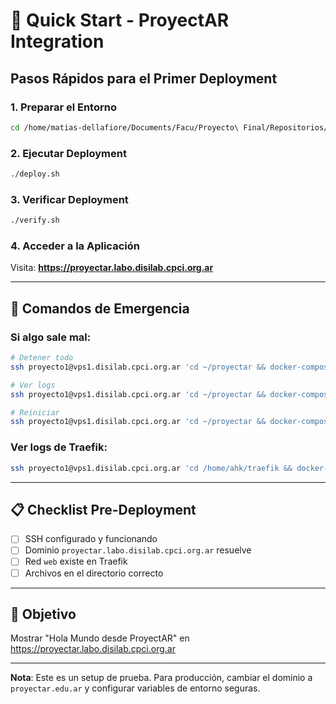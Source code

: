 # 🚀 Quick Start - ProyectAR Integration

## Pasos Rápidos para el Primer Deployment

### 1. Preparar el Entorno
```bash
cd /home/matias-dellafiore/Documents/Facu/Proyecto\ Final/Repositorios/proyectar-utn
```

### 2. Ejecutar Deployment
```bash
./deploy.sh
```

### 3. Verificar Deployment
```bash
./verify.sh
```

### 4. Acceder a la Aplicación
Visita: **https://proyectar.labo.disilab.cpci.org.ar**

---

## 🔧 Comandos de Emergencia

### Si algo sale mal:
```bash
# Detener todo
ssh proyecto1@vps1.disilab.cpci.org.ar 'cd ~/proyectar && docker-compose down'

# Ver logs
ssh proyecto1@vps1.disilab.cpci.org.ar 'cd ~/proyectar && docker-compose logs -f'

# Reiniciar
ssh proyecto1@vps1.disilab.cpci.org.ar 'cd ~/proyectar && docker-compose restart'
```

### Ver logs de Traefik:
```bash
ssh proyecto1@vps1.disilab.cpci.org.ar 'cd /home/ahk/traefik && docker-compose logs -f traefik'
```

---

## 📋 Checklist Pre-Deployment

- [ ] SSH configurado y funcionando
- [ ] Dominio `proyectar.labo.disilab.cpci.org.ar` resuelve
- [ ] Red `web` existe en Traefik
- [ ] Archivos en el directorio correcto

---

## 🎯 Objetivo

Mostrar "Hola Mundo desde ProyectAR" en https://proyectar.labo.disilab.cpci.org.ar

---

**Nota**: Este es un setup de prueba. Para producción, cambiar el dominio a `proyectar.edu.ar` y configurar variables de entorno seguras.
